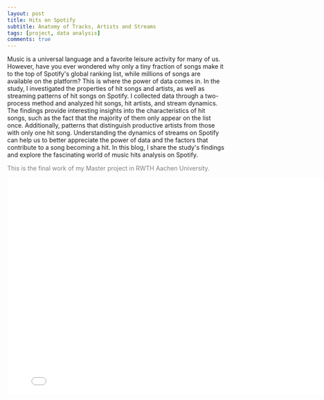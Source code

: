 ```yaml
---
layout: post
title: Hits on Spotify
subtitle: Anatomy of Tracks, Artists and Streams
tags: [project, data analysis]
comments: true
---
```


Music is a universal language and a favorite leisure activity for many of us. However, have you ever wondered why only a tiny fraction of songs make it to the top of Spotify's global ranking list, while millions of songs are available on the platform? This is where the power of data comes in. In the study, I investigated the properties of hit songs and artists, as well as streaming patterns of hit songs on Spotify. I collected data through a two-process method and analyzed hit songs, hit artists, and stream dynamics. The findings provide interesting insights into the characteristics of hit songs, such as the fact that the majority of them only appear on the list once. Additionally, patterns that distinguish productive artists from those with only one hit song. Understanding the dynamics of streams on Spotify can help us to better appreciate the power of data and the factors that contribute to a song becoming a hit. In this blog, I share the study's findings and explore the fascinating world of music hits analysis on Spotify.

<font color=gray>This is the final work of my Master project in RWTH Aachen University.</font>

<iframe src="/assets/final_report_master_project.pdf" style="width:800px; height:500px;" frameborder="0"></iframe>
